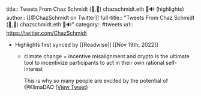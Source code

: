 title:: Tweets From Chaz Schmidt (🌳,🌳) chazschmidt.eth 🦇🔊 (highlights)
author:: [[@ChazSchmidt on Twitter]]
full-title:: "Tweets From Chaz Schmidt (🌳,🌳) chazschmidt.eth 🦇🔊"
category:: #tweets
url:: https://twitter.com/ChazSchmidt

- Highlights first synced by [[Readwise]] [[Nov 19th, 2022]]
	- climate change = incentive misalignment and crypto is the ultimate tool to incentivize participants to act in their own rational self-interest
	  
	  This is why so many people are excited by the potential of @KlimaDAO ([View Tweet](https://twitter.com/ChazSchmidt/status/1452727739354603520))